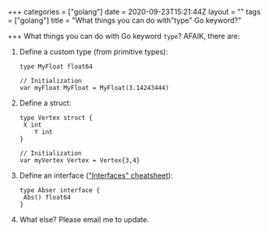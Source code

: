 +++
categories = ["golang"]
date = 2020-09-23T15:21:44Z
layout = ""
tags = ["golang"]
title = "What things you can do with\"type\"  Go keyword?"

+++
What things you can do with Go keyword `type`? AFAIK, there are:

1. Define a custom type (from primitive types):

       type MyFloat float64
       
       // Initialization
       var myFloat MyFloat = MyFloat(3.14243444)
2. Define a struct:

       type Vertex struct {
       	X int
           Y int
       }
       
       // Initialization
       var myVertex Vertex = Vertex{3,4}
3. Define an interface (["Interfaces" cheatsheet](https://phatngluu.github.io/posts/golang/go-cheatsheets/#interfaces)):

       type Abser interface {
       	Abs() float64
       }
4. What else? Please email me to update.